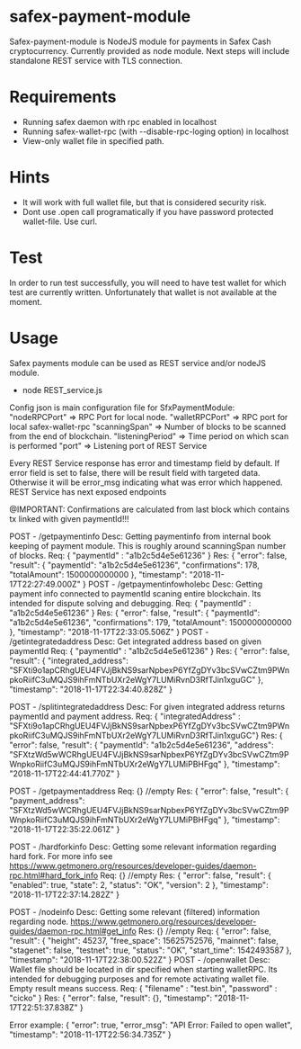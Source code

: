 # safex-payment-module

Safex-payment-module is NodeJS module for payments in Safex Cash cryptocurrency. Currently provided as node module.
Next steps will include standalone REST service with TLS connection.

# Requirements
-	Running safex daemon with rpc enabled in localhost
-	Running safex-wallet-rpc (with --disable-rpc-loging option) in localhost
-	View-only wallet file in specified path.

# Hints
-   It will work with full wallet file, but that is considered security risk.
-   Dont use .open call programatically if you have password protected wallet-file. Use curl.

# Test
In order to run test successfully, you will need to have test wallet for which test are currently written. Unfortunately that wallet is not available at the moment.

# Usage
Safex payments module can be used as REST service and/or nodeJS module.
-   node REST_service.js

Config json is main configuration file for SfxPaymentModule:
  "nodeRPCPort" => RPC Port for local node.
  "walletRPCPort" => RPC port for local safex-wallet-rpc
  "scanningSpan" => Number of blocks to be scanned from the end of blockchain.
  "listeningPeriod" => Time period on which scan is performed
  "port" => Listening port of REST Service

Every REST Service response has error and timestamp field by default. If error field is set to false, there will be result field with targeted data. Otherwise it will be error_msg indicating what was error which happened.
REST Service has next exposed endpoints

@IMPORTANT: Confirmations are calculated from last block which contains tx linked with given paymentId!!!

POST - /getpaymentinfo
Desc: Getting paymentinfo from internal book keeping of payment module. This is roughly around scanningSpan number of blocks.
Req:
{ "paymentId" : "a1b2c5d4e5e61236" }
Res:
{
    "error": false,
    "result": {
        "paymentId": "a1b2c5d4e5e61236",
        "confirmations": 178,
        "totalAmount": 1500000000000
    },
    "timestamp": "2018-11-17T22:27:49.000Z"
}
POST - /getpaymentinfowholebc
Desc: Getting payment info connected to paymentId scaning entire blockchain. Its intended for dispute solving and debugging.
Req:
{ "paymentId" : "a1b2c5d4e5e61236" }
Res:
{
    "error": false,
    "result": {
        "paymentId": "a1b2c5d4e5e61236",
        "confirmations": 179,
        "totalAmount": 1500000000000
    },
    "timestamp": "2018-11-17T22:33:05.506Z"
}
POST - /getintegratedaddress
Desc: Get integrated address based on given paymentId
Req:
{ "paymentId" : "a1b2c5d4e5e61236" }
Res:
{
    "error": false,
    "result": {
        "integrated_address": "SFXti9o1apCRhgUEU4FVJjBkNS9sarNpbexP6YfZgDYv3bcSVwCZtm9PWnpkoRiifC3uMQJS9ihFmNTbUXr2eWgY7LUMiRvnD3RfTJin1xguGC"
    },
    "timestamp": "2018-11-17T22:34:40.828Z"
}

POST - /splitintegratedaddress
Desc: For given integrated address returns paymentId and payment address.
Req: { "integratedAddress" : "SFXti9o1apCRhgUEU4FVJjBkNS9sarNpbexP6YfZgDYv3bcSVwCZtm9PWnpkoRiifC3uMQJS9ihFmNTbUXr2eWgY7LUMiRvnD3RfTJin1xguGC"}
Res:
{
    "error": false,
    "result": {
        "paymentId": "a1b2c5d4e5e61236",
        "address": "SFXtzWd5wWCRhgUEU4FVJjBkNS9sarNpbexP6YfZgDYv3bcSVwCZtm9PWnpkoRiifC3uMQJS9ihFmNTbUXr2eWgY7LUMiPBHFgq"
    },
    "timestamp": "2018-11-17T22:44:41.770Z"
}

POST - /getpaymentaddress
Req: {} //empty
Res:
{
    "error": false,
    "result": {
        "payment_address": "SFXtzWd5wWCRhgUEU4FVJjBkNS9sarNpbexP6YfZgDYv3bcSVwCZtm9PWnpkoRiifC3uMQJS9ihFmNTbUXr2eWgY7LUMiPBHFgq"
    },
    "timestamp": "2018-11-17T22:35:22.061Z"
}

POST - /hardforkinfo
Desc: Getting some relevant information regarding hard fork. For more info see https://www.getmonero.org/resources/developer-guides/daemon-rpc.html#hard_fork_info
Req: {} //empty
Res:
{
    "error": false,
    "result": {
        "enabled": true,
        "state": 2,
        "status": "OK",
        "version": 2
    },
    "timestamp": "2018-11-17T22:37:14.282Z"
}

POST - /nodeinfo
Desc: Getting some relevant (filtered) information regarding node. https://www.getmonero.org/resources/developer-guides/daemon-rpc.html#get_info
Res: {} //empty
Req:
{
    "error": false,
    "result": {
        "height": 45237,
        "free_space": 15625752576,
        "mainnet": false,
        "stagenet": false,
        "testnet": true,
        "status": "OK",
        "start_time": 1542493587
    },
    "timestamp": "2018-11-17T22:38:00.522Z"
}
POST - /openwallet
Desc: Wallet file should be located in dir specified when starting walletRPC. Its intended for debugging purposes and for remote activating wallet file. Empty result means success.
Req: { "filename" : "test.bin", "password" : "cicko" }
Res:
{
    "error": false,
    "result": {},
    "timestamp": "2018-11-17T22:51:37.838Z"
}

Error example:
{
    "error": true,
    "error_msg": "API Error: Failed to open wallet",
    "timestamp": "2018-11-17T22:56:34.735Z"
}
